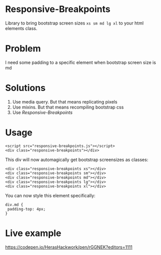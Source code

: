 # Responsive-Breakpoints
Library to bring bootstrap screen sizes `xs sm md lg xl` to your html elements class.

# Problem
I need some padding to a specific element when bootstrap screen size is md

# Solutions

1. Use media query. But that means replicating pixels
2. Use mixins. But that means recompiling bootstrap css
3. Use *Responsive-Breakpoints*

# Usage

```
<script src="responsive-breakpoints.js"></script>
<div class="responsive-breakpoints"></div>
```

This div will now automagically get bootstrap screensizes as classes:

```
<div class="responsive-breakpoints xs"></div>
<div class="responsive-breakpoints sm"></div>
<div class="responsive-breakpoints md"></div>
<div class="responsive-breakpoints lg"></div>
<div class="responsive-breakpoints xl"></div>
```

You can now style this element specifically:
 
 ```
div.md {
  padding-top: 4px;
}
```

# Live example

https://codepen.io/HerasHackwork/pen/rGGNEK?editors=1111
